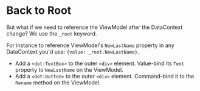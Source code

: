 ﻿---
Title: Back to Root
CodeTask: /resources/020_profile_detail/50_back_to_root.dothtml.csx
---

# Back to Root

But what if we need to reference the ViewModel after the DataContext change? We use the `_root` keyword. 

For instance to reference ViewModel's `NewLastName` property in any DataContext you'd use: `{value: _root.NewLastName}`.

- Add a `<dot:TextBox>` to the outer `<div>` element. Value-bind its `Text` property to `NewLastName` on the ViewModel.
- Add a `<dot:Button>` to the outer `<div>` element. Command-bind it to the `Rename` method on the ViewModel.